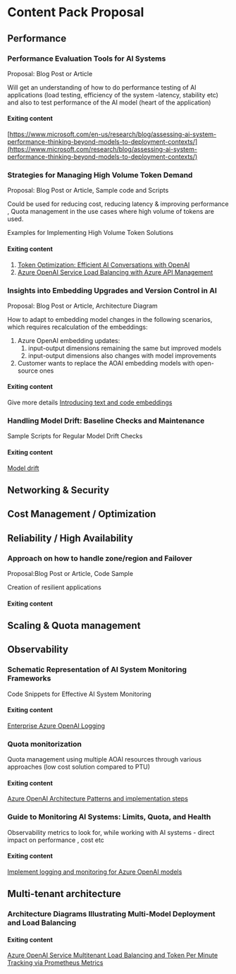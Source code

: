 # Content Pack Proposal

## Performance

### Performance Evaluation Tools for AI Systems

Proposal: Blog Post or Article

Will get an understanding of how to do performance testing of AI applications (load testing, efficiency of the system -latency, stability etc) and also to test performance of the AI model (heart of the application)

#### Exiting content

[https://www.microsoft.com/en-us/research/blog/assessing-ai-system-performance-thinking-beyond-models-to-deployment-contexts/](https://www.microsoft.com/research/blog/assessing-ai-system-performance-thinking-beyond-models-to-deployment-contexts/)

### Strategies for Managing High Volume Token Demand

Proposal: Blog Post or Article, Sample code and Scripts

Could be used for reducing cost, reducing latency & improving performance , Quota management in the use cases where high volume of tokens are used.

Examples for Implementing High Volume Token Solutions

#### Exiting content

1. [Token Optimization: Efficient AI Conversations with OpenAI](https://techcommunity.microsoft.com/t5/healthcare-and-life-sciences/unlocking-the-power-of-tokens-optimizing-token-usage-in-gpt-for/ba-p/3826665)
1. [Azure OpenAI Service Load Balancing with Azure API Management](https://learn.microsoft.com/en-us/samples/azure-samples/azure-openai-apim-load-balancing/azure-openai-service-load-balancing-with-azure-api-management/)

### Insights into Embedding Upgrades and Version Control in AI

Proposal: Blog Post or Article, Architecture Diagram

 How to adapt to embedding model changes in the following scenarios, which requires recalculation of the embeddings:

1. Azure OpenAI embedding updates:  
    1. input-output dimensions remaining the same but improved models
    1. input-output dimensions also changes with model improvements
1. Customer wants to replace the AOAI embedding models with open-source ones

#### Exiting content

Give more details
[Introducing text and code embeddings](https://learn.microsoft.com/azure/ai-services/openai/concepts/model-versions)

### Handling Model Drift: Baseline Checks and Maintenance

Sample Scripts for Regular Model Drift Checks

#### Exiting content

[Model drift](https://domino.ai/data-science-dictionary/model-drift)

## Networking & Security  


## Cost Management / Optimization

## Reliability / High Availability

### Approach on how to handle zone/region and Failover

Proposal:Blog Post or Article, Code Sample

Creation of resilient applications

#### Exiting content


## Scaling & Quota management

## Observability

### Schematic Representation of AI System Monitoring Frameworks

Code Snippets for Effective AI System Monitoring

#### Exiting content

[Enterprise Azure OpenAI Logging](https://github.com/Azure-Samples/openai-python-enterprise-logging)

### Quota monitorization

Quota management using multiple AOAI resources through various approaches (low cost solution compared to PTU)

#### Exiting content

[Azure OpenAI Architecture Patterns and implementation steps](https://azureaggregator.wordpress.com/2023/11/13/azure-openai-architecture-patterns-and-implementation-steps/)

### Guide to Monitoring AI Systems: Limits, Quota, and Health

Observability metrics to look for, while working with AI systems - direct impact on performance , cost etc

#### Exiting content

[Implement logging and monitoring for Azure OpenAI models](https://learn.microsoft.com//azure/architecture/ai-ml/openai/architecture/log-monitor-azure-openai)

## Multi-tenant architecture

### Architecture Diagrams Illustrating Multi-Model Deployment and Load Balancing

#### Exiting content

[Azure OpenAI Service Multitenant Load Balancing and Token Per Minute Tracking via Prometheus Metrics](https://techcommunity.microsoft.com/t5/fasttrack-for-azure/azure-openai-service-multitenant-load-balancing-and-token-per/ba-p/3980163)

